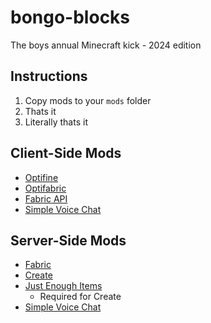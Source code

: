 # bongo-blocks
The boys annual Minecraft kick - 2024 edition

## Instructions
1. Copy mods to your `mods` folder
2. Thats it
3. Literally thats it

## Client-Side Mods 
- [Optifine](https://optifine.net/downloads)
- [Optifabric](https://www.curseforge.com/minecraft/mc-mods/optifabric)
- [Fabric API](https://www.curseforge.com/minecraft/mc-mods/fabric-api)
- [Simple Voice Chat]()

## Server-Side Mods
- [Fabric](https://fabricmc.net/)
- [Create](https://www.curseforge.com/minecraft/mc-mods/create-fabric)
- [Just Enough Items](https://www.curseforge.com/minecraft/mc-mods/jei)
    - Required for Create
- [Simple Voice Chat]()
